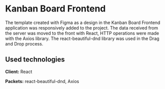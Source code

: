 
# Kanban Board Frontend

The template created with Figma as a design in the Kanban Board Frontend application was responsively added to the project.
The data received from the server was moved to the front with React, HTTP operations were made with the Axios library. The react-beautiful-dnd library was used in the Drag and Drop process.


## Used technologies

**Client:** React

**Packets:** react-beautiful-dnd, Axios


  
